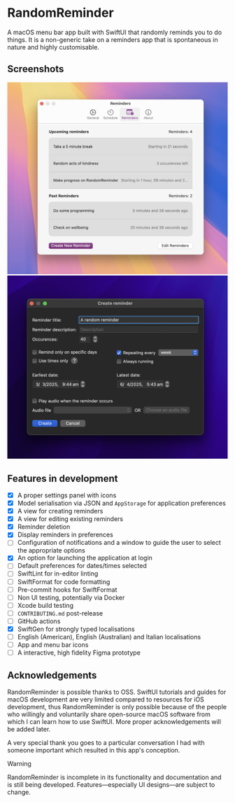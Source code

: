 # RandomReminder

A macOS menu bar app built with SwiftUI that randomly reminds you to do things. 
It is a non-generic take on a reminders app that is spontaneous in nature and highly customisable.

## Screenshots
<p align="center">
    <img src="docs/reminders.png" alt="Reminders" width="600">
    <img src="docs/create_new_reminder.png" alt="Create new reminder" width="600">
</p>

## Features in development
- [x] A proper settings panel with icons
- [x] Model serialisation via JSON and `AppStorage` for application preferences
- [x] A view for creating reminders
- [x] A view for editing existing reminders
- [x] Reminder deletion
- [x] Display reminders in preferences
- [ ] Configuration of notifications and a window to guide the user to select the appropriate options
- [x] An option for launching the application at login
- [ ] Default preferences for dates/times selected
- [ ] SwiftLint for in-editor linting
- [ ] SwiftFormat for code formatting
- [ ] Pre-commit hooks for SwiftFormat
- [ ] Non UI testing, potentially via Docker
- [ ] Xcode build testing
- [ ] `CONTRIBUTING.md` post-release
- [ ] GitHub actions
- [x] SwiftGen for strongly typed localisations
- [ ] English (American), English (Australian) and Italian localisations
- [ ] App and menu bar icons
- [ ] A interactive, high fidelity Figma prototype

## Acknowledgements
RandomReminder is possible thanks to OSS. SwiftUI tutorials and guides for macOS development are very limited compared to resources for iOS development, thus RandomReminder is only possible because of the people who willingly and voluntarily share open-source macOS software from which I can learn how to use SwiftUI. More proper acknowledgements will be added later.

A very special thank you goes to a particular conversation I had with someone important which resulted in this app's conception.

> [!WARNING]
> RandomReminder is incomplete in its functionality and documentation and is still being developed. Features—especially UI designs—are subject to change.

